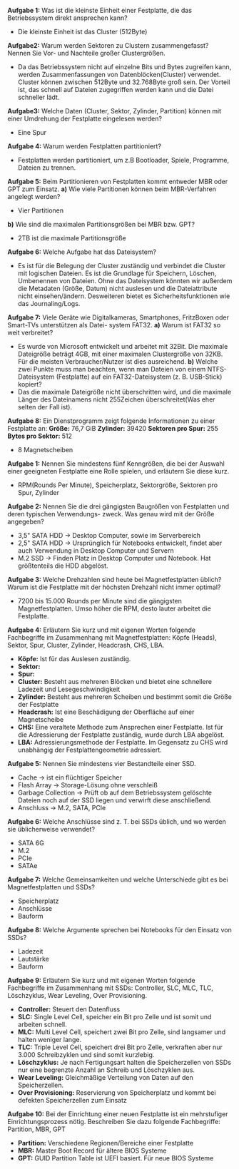 **Aufgabe 1:**
Was ist die kleinste Einheit einer Festplatte, die das Betriebssystem direkt ansprechen kann?
- Die kleinste Einheit ist das Cluster (512Byte)

**Aufgabe2:**
Warum werden Sektoren zu Clustern zusammengefasst? Nennen Sie Vor- und Nachteile großer Clustergrößen.
- Da das Betriebssystem nicht auf einzelne Bits und Bytes zugreifen kann, werden Zusammenfassungen von Datenblöcken(Cluster) verwendet. Cluster können zwischen 512Byte und 32.768Byte groß sein. Der Vorteil ist, das schnell auf Dateien zugegriffen werden kann und die Datei schneller lädt.


**Aufgabe3:**
Welche Daten (Cluster, Sektor, Zylinder, Partition) können mit einer Umdrehung der Festplatte
eingelesen werden?
- Eine Spur

**Aufgabe 4:**
Warum werden Festplatten partitioniert?
- Festplatten werden partitioniert, um z.B Bootloader, Spiele, Programme, Dateien zu trennen.

**Aufgabe 5:**
Beim Partitionieren von Festplatten kommt entweder MBR oder GPT zum Einsatz.
**a)** Wie viele Partitionen können beim MBR-Verfahren angelegt werden?
- Vier Partitionen

**b)** Wie sind die maximalen Partitionsgrößen bei MBR bzw. GPT?
- 2TB ist die maximale Partitionsgröße

**Aufgabe 6:**
Welche Aufgabe hat das Dateisystem?
- Es ist für die Belegung der Cluster zuständig und verbindet die Cluster mit logischen Dateien. Es ist die Grundlage für Speichern, Löschen, Umbenennen von Dateien. Ohne das Dateisystem könnten wir außerdem die Metadaten (Größe, Datum) nicht auslesen und die Dateiattribute nicht einsehen/ändern. Desweiteren bietet es Sicherheitsfunktionen wie das Journaling/Logs.

**Aufgabe 7:**
Viele Geräte wie Digitalkameras, Smartphones, FritzBoxen oder Smart-TVs unterstützen als Datei-
system FAT32.
**a)** Warum ist FAT32 so weit verbreitet?
- Es wurde von Microsoft entwickelt und arbeitet mit 32Bit. Die maximale Dateigröße beträgt 4GB, mit einer maximalen Clustergröße von 32KB. Für die meisten Verbraucher/Nutzer ist dies ausreichend.
**b)** Welche zwei Punkte muss man beachten, wenn man Dateien von einem NTFS- Dateisystem (Festplatte) auf ein FAT32-Dateisystem (z. B. USB-Stick) kopiert?
- Das die maximale Dateigröße nicht überschritten wird, und die maximale Länger des Dateinamens nicht 255Zeichen überschreitet(Was eher selten der Fall ist). 

**Aufgabe 8:**
Ein Dienstprogramm zeigt folgende Informationen zu einer Festplatte an:
**Größe:** 76,7 GiB
**Zylinder:** 39420
**Sektoren pro Spur:** 255
**Bytes pro Sektor:** 512

- 8 Magnetscheiben


**Aufgabe 1:**
Nennen Sie mindestens fünf Kenngrößen, die bei der Auswahl einer geeigneten Festplatte eine
Rolle spielen, und erläutern Sie diese kurz.
- RPM(Rounds Per Minute), Speicherplatz, Sektorgröße, Sektoren pro Spur, Zylinder

**Aufgabe 2:**
Nennen Sie die drei gängigsten Baugrößen von Festplatten und deren typischen Verwendungs-
zweck. Was genau wird mit der Größe angegeben?
- 3,5" SATA HDD -> Desktop Computer, sowie im Serverbereich
- 2,5" SATA HDD -> Ursprünglich für Notebooks entwickelt, findet aber auch Verwendung in Desktop Computer und Servern
- M.2 SSD -> Finden Platz in Desktop Computer und Notebook. Hat größtenteils die HDD abgelöst.

**Aufgabe 3:**
Welche Drehzahlen sind heute bei Magnetfestplatten üblich? Warum ist die Festplatte mit der
höchsten Drehzahl nicht immer optimal?
- 7200 bis 15.000 Rounds per Minute sind die gängigsten Magnetfestplatten. Umso höher die RPM, desto lauter arbeitet die Festplatte. 

**Aufgabe 4:**
Erläutern Sie kurz und mit eigenen Worten folgende Fachbegriffe im Zusammenhang mit
Magnetfestplatten: Köpfe (Heads), Sektor, Spur, Cluster, Zylinder, Headcrash, CHS, LBA.
- **Köpfe:** Ist für das Auslesen zuständig. 
- **Sektor:** 
- **Spur:**
- **Cluster:** Besteht aus mehreren Blöcken und bietet eine schnellere Ladezeit und Lesegeschwindigkeit
- **Zylinder:** Besteht aus mehreren Scheiben und bestimmt somit die Größe der Festplatte
- **Headcrash:** Ist eine Beschädigung der Oberfläche auf einer Magnetscheibe
- **CHS:** Eine veraltete Methode zum Ansprechen einer Festplatte. Ist für die Adressierung der Festplatte zuständig, wurde durch LBA abgelöst.
- **LBA:** Adressierungsmethode der Festplatte. Im Gegensatz zu CHS wird unabhängig der Festplattengeometrie adressiert.

**Aufgabe 5:**
Nennen Sie mindestens vier Bestandteile einer SSD.
- Cache -> ist ein flüchtiger Speicher
- Flash Array -> Storage-Lösung ohne verschleiß
- Garbage Collection -> Prüft ob auf dem Betriebssystem gelöschte Dateien noch auf der SSD liegen und verwirft diese anschließend.
- Anschluss -> M.2, SATA, PCIe

**Aufgabe 6:**
Welche Anschlüsse sind z. T. bei SSDs üblich, und wo werden sie üblicherweise verwendet?
- SATA 6G
- M.2
- PCIe
- SATAe

**Aufgabe 7:**
Welche Gemeinsamkeiten und welche Unterschiede gibt es bei Magnetfestplatten und SSDs?
- Speicherplatz
- Anschlüsse
- Bauform

**Aufgabe 8:**
Welche Argumente sprechen bei Notebooks für den Einsatz von SSDs?
- Ladezeit
- Lautstärke
- Bauform

**Aufgabe 9:**
Erläutern Sie kurz und mit eigenen Worten folgende Fachbegriffe im Zusammenhang mit SSDs:
Controller, SLC, MLC, TLC, Löschzyklus, Wear Leveling, Over Provisioning.
- **Controller:** Steuert den Datenfluss
- **SLC:** Single Level Cell, speicher ein Bit pro Zelle und ist somit  und arbeiten schnell.
- **MLC:** Multi Level Cell, speichert zwei Bit pro Zelle, sind langsamer und halten weniger lange.
- **TLC:** Triple Level Cell, speichert drei Bit pro Zelle, verkraften aber nur 3.000 Schreibzyklen und sind somit kurzlebig.
- **Löschzyklus:** Je nach Fertigungsart halten die Speicherzellen von SSDs nur eine begrenzte Anzahl an Schreib und Löschzyklen aus. 
- **Wear Leveling:** Gleichmäßige Verteilung von Daten auf den Speicherzellen.
- **Over Provisioning:** Reservierung von Speicherplatz und kommt bei defekten Speicherzellen zum Einsatz

**Aufgabe 10:**
Bei der Einrichtung einer neuen Festplatte ist ein mehrstufiger Einrichtungsprozess nötig.
Beschreiben Sie dazu folgende Fachbegriffe: Partition, MBR, GPT
- **Partition:** Verschiedene Regionen/Bereiche einer Festplatte
- **MBR:** Master Boot Record für ältere BIOS Systeme
- **GPT:** GUID Partition Table ist UEFI basiert. Für neue BIOS Systeme
